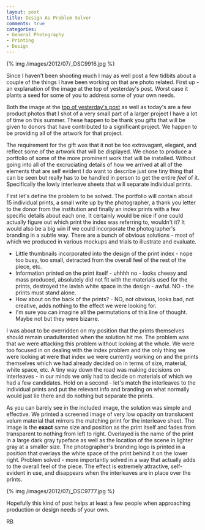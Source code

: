 ```yaml
---
layout: post
title: Design As Problem Solver
comments: true
categories:
- General Photography
- Printing
- Design
---
```

{% img  /images/2012/07/_DSC9916.jpg %}

Since I haven't been shooting much I may as well post a few tidbits about a couple of the things I have been working on that are photo related. First up - an explanation of the image at the top of yesterday's post. Worst case it plants a seed for some of you to address some of your own needs.

<!--more-->

Both the image at the [top of yesterday's post](http://photo.rwboyer.com/2012/07/16/zero-progress/) as well as today's are a few product photos that I shot of a very small part of a larger project I have a lot of time on this summer. These happen to be thank you gifts that will be given to donors that have contributed to a significant project. We happen to be providing all of the artwork for that project.

The requirement for the gift was that it not be too extravagant, elegant, and reflect some of the artwork that will be displayed. We chose to produce a portfolio of some of the more prominent work that will be installed. Without going into all of the excruciating details of how we arrived at all of the elements that are self evident I do want to describe just one tiny thing that can be seen but really has to be handled in person to get the entire *feel* of it. Specifically the lowly interleave sheets that will separate individual prints.

First let's define the problem to be solved. The portfolio will contain about 15 individual prints, a small write up by the photographer, a thank you letter to the donor from the institution and finally an index prints with a few specific details about each one. It certainly would be nice if one could actually figure out which print the index was referring to, wouldn't it? It would also be a big win if we could incorporate the photographer's branding in a subtle way. There are a bunch of obvious solutions - most of which we produced in various mockups and trials to illustrate and evaluate.

* Little thumbnails incorporated into the design of the print index - nope too busy, too small, detracted from the overall feel of the rest of the piece, etc.
* Information printed on the print itself - uhhhh no - looks cheesy and mass produced, absolutely did not fit with the materials used for the prints, destroyed the lavish white space in the design - awful. NO - the prints must stand alone.
* How about on the back of the prints? - NO, not obvious, looks bad, not creative, adds nothing to the effect we were looking for.
* I'm sure you can imagine all the permutations of this line of thought. Maybe not but they were bizarre.

I was about to be overridden on my position that the prints themselves should remain unadulterated when the solution hit me. The problem was that we were attacking this problem without looking at the whole. We were too focused in on dealing with the index problem and the only thing we were looking at were that index we were currently working on and the prints themselves which we had already decided on in terms of size, material, white space, etc. A tiny way down the road was making decisions on interleaves - in our minds we only had to decide on materials of which we had a few candidates. Hold on a second - let's match the interleaves to the individual prints and put the relevant info and branding on what normally would just lie there and do nothing but separate the prints.

As you can barely see in the included image, the solution was simple and effective. We printed a screened image of very low opacity on translucent velum material that mirrors the matching print for the interleave sheet. The image is the **exact** same size and position as the print itself and fades from transparent to nothing from left to right. Overlayed is the name of the print in a large dark gray typeface as well as the location of the scene in lighter gray at a smaller size. The photographer's branding logo is printed in a position that overlays the white space of the print behind it on the lower right. Problem solved - more importantly solved in a way that actually adds to the overall feel of the piece. The effect is extremely attractive, self-evident in use, and disappears when the interleaves are in place over the prints.

{% img  /images/2012/07/_DSC9777.jpg %}

Hopefully this kind of post helps at least a few people when approaching production or design needs of your own.

RB